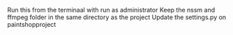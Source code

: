 Run this from the terminaal with run as administrator
Keep the nssm and ffmpeg folder in the same directory as the project
Update the settings.py on paintshopproject